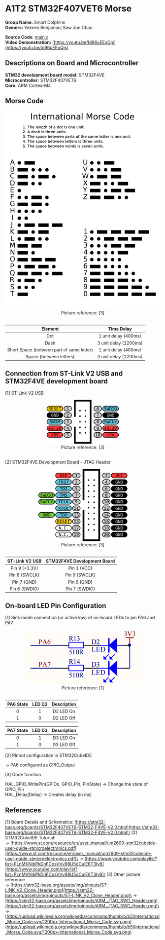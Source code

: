 # A1T2 STM32F407VET6 Morse

**Group Name:** Smart Dolphins\
**Owners:** Veknes Benjaman; Saw Jun Chao

**Source Code:** [main.c](/A1T2_STM32F407VET6_Morse/Core/Src/main.c)\
**Video Demonstration:** [https://youtu.be/Id96uEEoQjs](https://youtu.be/Id96uEEoQjs)

## Descriptions on Board and Microcontroller

**STM32 development board model:** STM32F4VE\
**Microcontroller:** STM32F407VET6\
**Core:** ARM Cortex-M4

## Morse Code

<center><img src="/pictures/International_Morse_Code.png"></center>
<center>Picture reference: [3]</center><br />

<center>

| Element  | Time Delay | 
| :-------: | :------: |  
| Dot | 1 unit delay (400ms) |  
| Dash | 3 unit delay (1200ms) |  
| Short Space (between part of same letter) | 1 unit delay (400ms) |  
| Space (between letters) | 3 unit delay (1200ms) |

</center>

## Connection from ST-Link V2 USB and STM32F4VE development board
[1] ST-Link V2 USB

<center><img src="/pictures/ST-LINK_V2_Clone_Header.png"></center>
<center>Picture reference: [3]</center><br />

[2] STM32F4VE Development Board - JTAG Header

<center><img src="/pictures/ARM_JTAG_SWD_HEADER.png"></center>
<center>Picture reference: [3]</center><br />

<center>

| ST-Link V2 USB  | STM32F4VE Development Board | 
| :-------: | :------: |  
| Pin 9 (+3.3V) | Pin 1 (VCC) |  
| Pin 8 (SWCLK) | Pin 9 (SWCLK) |  
| Pin 7 (GND) | Pin 6 (GND) |  
| Pin 6 (SWDIO) | Pin 7 (SWDIO) |  

</center>

## On-board LED Pin Configuration
[1] Sink mode connection (or active low) of on-board LEDs to pin PA6 and PA7

<center><img src="/pictures/Onboard_LED_Schematics.png"></center>
<center>Picture reference: [1]</center><br />

<center>

| PA6 State  | LED D2 | Description |
| :-------: | :------: | :------: |
| 0 | 1 | D2 LED On |
| 1 | 0 | D2 LED Off |

| PA7 State  | LED D3 | Description |
| :-------: | :------: | :------: |
| 0 | 1 | D3 LED On |
| 1 | 0 | D3 LED Off |

</center>

[2] Pinout configuration in STM32CubeIDE

-> PA6 configured as GPIO_Output

[3] Code function

HAL_GPIO_WritePin(GPIOx, GPIO_Pin, PinState) -> Change the state of GPIO_Pin\
HAL_Delay(Delay) -> Creates delay (in ms)

## References

[1] Board Details and Schematics: [https://stm32-base.org/boards/STM32F407VET6-STM32-F4VE-V2.0.html](https://stm32-base.org/boards/STM32F407VET6-STM32-F4VE-V2.0.html)\
[2] STM32CubeIDE Tutorial:\
-> [https://www.st.com/resource/en/user_manual/um2609-stm32cubeide-user-guide-stmicroelectronics.pdf](https://www.st.com/resource/en/user_manual/um2609-stm32cubeide-user-guide-stmicroelectronics.pdf)\
-> [https://www.youtube.com/playlist?list=PLnMKNibPkDnFCosVVv98U5dCulE6T3Iy8](https://www.youtube.com/playlist?list=PLnMKNibPkDnFCosVVv98U5dCulE6T3Iy8)\
[3] Other picture reference\
-> [https://stm32-base.org/assets/img/pinouts/ST-LINK_V2_Clone_Header.png](https://stm32-base.org/assets/img/pinouts/ST-LINK_V2_Clone_Header.png)\
-> [https://stm32-base.org/assets/img/pinouts/ARM_JTAG_SWD_Header.png](https://stm32-base.org/assets/img/pinouts/ARM_JTAG_SWD_Header.png)\
-> [https://upload.wikimedia.org/wikipedia/commons/thumb/b/b5/International_Morse_Code.svg/1200px-International_Morse_Code.svg.png](https://upload.wikimedia.org/wikipedia/commons/thumb/b/b5/International_Morse_Code.svg/1200px-International_Morse_Code.svg.png)